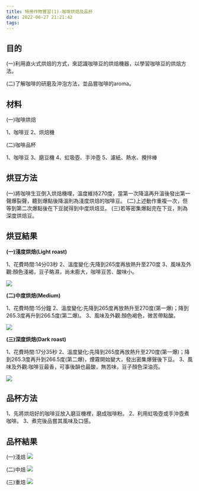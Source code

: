 ```yaml
---
title: 特用作物實習(1)-咖啡烘焙及品杯
date: 2022-06-27 21:21:42
tags:
---
```


## 目的

(一)利用直火式烘焙的方式，來認識咖啡豆的烘焙機器，以學習咖啡豆的烘焙方法。

(二)了解咖啡的研磨及沖泡方法，並品嘗咖啡的aroma。

## 材料

(一)咖啡烘焙

1、咖啡豆 
2、烘焙機

(二)咖啡品杯

1、咖啡豆
3、磨豆機
4、虹吸壺、手沖壺
5、濾紙、熱水、攪拌棒

## 烘豆方法
(一)將咖啡生豆倒入烘焙機哩，溫度維持270度，當第一次降溫再升溫後發出第一聲爆裂聲，聽到爆點後降溫則為淺度烘焙的咖啡豆。
(二)上述動作重複一次，但等到第二次爆點後在下豆就得到中度烘焙豆。
(三)若等密集爆點完在下豆，則為深度烘焙豆。

## 烘豆結果
**(一)淺度烘焙(Light roast)**

1、花費時間:14分03秒
2、溫度變化:先降到265度再放熱升至270度
3、風味及外觀:顏色淺褐，豆子略濕，尚未膨大，咖啡豆苦、酸味小。

![](https://i.imgur.com/tGXBDrd.png)

**(二)中度烘焙(Medium)**

1、花費時間:15分鐘
2、溫度變化:先降到265度再放熱升至270度(第一爆)；降到265.3度再升到266.5度(第二爆)。
3、風味及外觀:顏色褐色，微苦帶點酸。

![](https://i.imgur.com/Mcpreg6.png)

**(三)深度烘焙(Dark roast)**

1、花費時間:17分35秒
2、溫度變化:先降到265度再放熱升至270度(第一爆)；降到265.3度再升到266.5度(第二爆)，煙霧開始變大，發出密集爆聲後下豆。
3、風味及外觀:咖啡豆最香，可事後韻也最酸，無苦味，豆子顏色深油亮。

![](https://i.imgur.com/5QZfQWp.png)

## 品杯方法

1、先將烘焙好的咖啡豆放入磨豆機裡，磨成咖啡粉。
2、利用虹吸壺或手沖壺煮咖啡。
3、煮完後品嘗其風味及口感。

## 品杯結果
(一)淺焙
![](https://i.imgur.com/2lbBLgC.png)

(二)中焙
![](https://i.imgur.com/Qbm3xVs.png)

(三)重焙
![](https://i.imgur.com/telJxm3.png)

